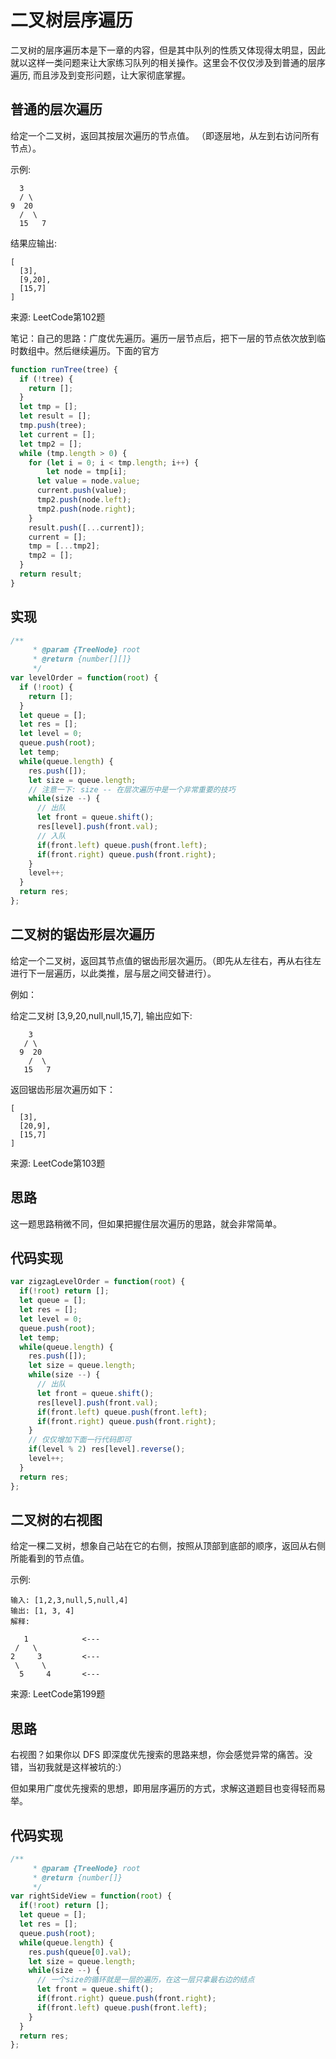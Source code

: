 # 二叉树层序遍历

二叉树的层序遍历本是下一章的内容，但是其中队列的性质又体现得太明显，因此就以这样一类问题来让大家练习队列的相关操作。这里会不仅仅涉及到普通的层序遍历, 而且涉及到变形问题，让大家彻底掌握。

## 普通的层次遍历

给定一个二叉树，返回其按层次遍历的节点值。 （即逐层地，从左到右访问所有节点）。

示例:

      3
      / \
    9  20
      /  \
      15   7


结果应输出:

    [
      [3],
      [9,20],
      [15,7]
    ]

来源: LeetCode第102题

笔记：自己的思路：广度优先遍历。遍历一层节点后，把下一层的节点依次放到临时数组中。然后继续遍历。下面的官方

~~~js
function runTree(tree) {
  if (!tree) {
    return [];
  }
  let tmp = [];
  let result = [];
  tmp.push(tree);
  let current = [];
  let tmp2 = [];
  while (tmp.length > 0) {
    for (let i = 0; i < tmp.length; i++) {
    	let node = tmp[i];
      let value = node.value;
      current.push(value);
      tmp2.push(node.left);
      tmp2.push(node.right);
  	}
    result.push([...current]);
    current = [];
    tmp = [...tmp2];
    tmp2 = [];
  }
  return result;
}
~~~

## 实现

~~~js
/**
     * @param {TreeNode} root
     * @return {number[][]}
     */
var levelOrder = function(root) {
  if (!root) {
    return [];
  }
  let queue = [];
  let res = [];
  let level = 0;
  queue.push(root);
  let temp;
  while(queue.length) {
    res.push([]);
    let size = queue.length;
    // 注意一下: size -- 在层次遍历中是一个非常重要的技巧
    while(size --) {
      // 出队
      let front = queue.shift();
      res[level].push(front.val);
      // 入队
      if(front.left) queue.push(front.left);
      if(front.right) queue.push(front.right);
    }        
    level++;
  }
  return res;
};
~~~

## 二叉树的锯齿形层次遍历

给定一个二叉树，返回其节点值的锯齿形层次遍历。（即先从左往右，再从右往左进行下一层遍历，以此类推，层与层之间交替进行）。

例如：

给定二叉树 [3,9,20,null,null,15,7], 输出应如下:

        3
       / \
      9  20
        /  \
       15   7


返回锯齿形层次遍历如下：

    [
      [3],
      [20,9],
      [15,7]
    ]


来源: LeetCode第103题

## 思路

这一题思路稍微不同，但如果把握住层次遍历的思路，就会非常简单。

## 代码实现

~~~js
var zigzagLevelOrder = function(root) {
  if(!root) return [];
  let queue = [];
  let res = [];
  let level = 0;
  queue.push(root);
  let temp;
  while(queue.length) {
    res.push([]);
    let size = queue.length;
    while(size --) {
      // 出队
      let front = queue.shift();
      res[level].push(front.val);
      if(front.left) queue.push(front.left);
      if(front.right) queue.push(front.right);
    }  
    // 仅仅增加下面一行代码即可
    if(level % 2) res[level].reverse();      
    level++;
  }
  return res;
};
~~~

## 二叉树的右视图

给定一棵二叉树，想象自己站在它的右侧，按照从顶部到底部的顺序，返回从右侧所能看到的节点值。

示例:

    输入: [1,2,3,null,5,null,4]
    输出: [1, 3, 4]
    解释:
    
       1            <---
     /   \
    2     3         <---
     \     \
      5     4       <---

来源: LeetCode第199题

## 思路

右视图？如果你以 DFS 即深度优先搜索的思路来想，你会感觉异常的痛苦。没错，当初我就是这样被坑的:）

但如果用广度优先搜索的思想，即用层序遍历的方式，求解这道题目也变得轻而易举。

## 代码实现

~~~js
/**
     * @param {TreeNode} root
     * @return {number[]}
     */
var rightSideView = function(root) {
  if(!root) return [];
  let queue = [];
  let res = [];
  queue.push(root);
  while(queue.length) {
    res.push(queue[0].val);
    let size = queue.length;
    while(size --) {
      // 一个size的循环就是一层的遍历，在这一层只拿最右边的结点
      let front = queue.shift();
      if(front.right) queue.push(front.right);
      if(front.left) queue.push(front.left);
    }
  }
  return res;
};

~~~


